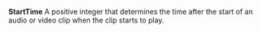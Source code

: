 **StartTime** A positive integer that determines the time after the start of an audio or video clip when the clip starts to play.
